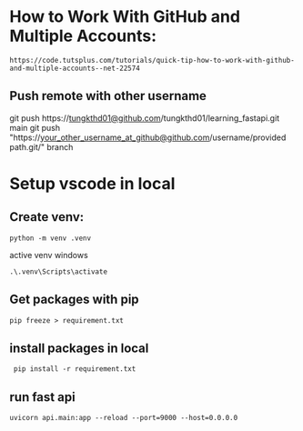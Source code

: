 # How to Work With GitHub and Multiple Accounts:

    https://code.tutsplus.com/tutorials/quick-tip-how-to-work-with-github-and-multiple-accounts--net-22574

## Push remote with other username

git push https://tungkthd01@github.com/tungkthd01/learning_fastapi.git main
git push "https://your_other_username_at_github@github.com/username/provided path.git/" branch

# Setup vscode in local

## Create venv:

`python -m venv .venv`

active venv windows

`.\.venv\Scripts\activate`

## Get packages with pip

`pip freeze > requirement.txt`

## install packages in local

` pip install -r requirement.txt`

## run fast api

`uvicorn api.main:app --reload --port=9000 --host=0.0.0.0`
